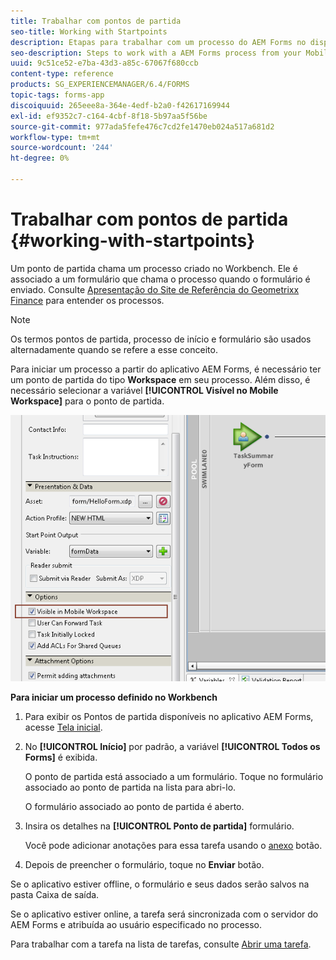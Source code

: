 ```yaml
---
title: Trabalhar com pontos de partida
seo-title: Working with Startpoints
description: Etapas para trabalhar com um processo do AEM Forms no dispositivo móvel definido no Workbench.
seo-description: Steps to work with a AEM Forms process from your Mobile device defined in Workbench.
uuid: 9c51ce52-e7ba-43d3-a85c-67067f680ccb
content-type: reference
products: SG_EXPERIENCEMANAGER/6.4/FORMS
topic-tags: forms-app
discoiquuid: 265eee8a-364e-4edf-b2a0-f42617169944
exl-id: ef9352c7-c164-4cbf-8f18-5b97aa5f56be
source-git-commit: 977ada5fefe476c7cd2fe1470eb024a517a681d2
workflow-type: tm+mt
source-wordcount: '244'
ht-degree: 0%

---
```


# Trabalhar com pontos de partida {#working-with-startpoints}

Um ponto de partida chama um processo criado no Workbench. Ele é associado a um formulário que chama o processo quando o formulário é enviado. Consulte [Apresentação do Site de Referência do Geometrixx Finance](/help/forms/using/finance-reference-site-walkthrough.md) para entender os processos.

>[!NOTE]
>
>Os termos pontos de partida, processo de início e formulário são usados alternadamente quando se refere a esse conceito.

Para iniciar um processo a partir do aplicativo AEM Forms, é necessário ter um ponto de partida do tipo **Workspace** em seu processo. Além disso, é necessário selecionar a variável **[!UICONTROL Visível no Mobile Workspace]** para o ponto de partida.

![mws_startpoint_select_option](assets/mws_startpoint_select_option.png)

**Para iniciar um processo definido no Workbench**

1. Para exibir os Pontos de partida disponíveis no aplicativo AEM Forms, acesse [Tela inicial](/help/forms/using/home-screen.md).
1. No **[!UICONTROL Início]** por padrão, a variável **[!UICONTROL Todos os Forms]** é exibida.

   O ponto de partida está associado a um formulário. Toque no formulário associado ao ponto de partida na lista para abri-lo.

   O formulário associado ao ponto de partida é aberto.

1. Insira os detalhes na **[!UICONTROL Ponto de partida]** formulário.

   Você pode adicionar anotações para essa tarefa usando o [anexo](/help/forms/using/add-attachments.md) botão.

1. Depois de preencher o formulário, toque no **Enviar** botão.

Se o aplicativo estiver offline, o formulário e seus dados serão salvos na pasta Caixa de saída.

Se o aplicativo estiver online, a tarefa será sincronizada com o servidor do AEM Forms e atribuída ao usuário especificado no processo.

Para trabalhar com a tarefa na lista de tarefas, consulte [Abrir uma tarefa](/help/forms/using/open-task.md).
